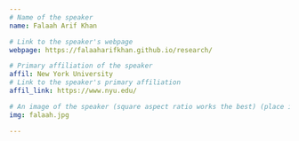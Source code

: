 ```yaml
---
# Name of the speaker
name: Falaah Arif Khan

# Link to the speaker's webpage
webpage: https://falaaharifkhan.github.io/research/

# Primary affiliation of the speaker
affil: New York University
# Link to the speaker's primary affiliation
affil_link: https://www.nyu.edu/

# An image of the speaker (square aspect ratio works the best) (place in the `assets/img/speakers` directory)
img: falaah.jpg

---
```


<!-- Whatever you write below will show up as the speaker's bio -->
